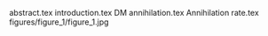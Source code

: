 abstract.tex
introduction.tex
DM annihilation.tex
Annihilation rate.tex
figures/figure_1/figure_1.jpg
